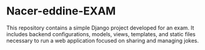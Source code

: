 # Nacer-eddine-EXAM
This repository contains a simple Django project developed for an exam. It includes backend configurations, models, views, templates, and static files necessary to run a web application focused on sharing and managing jokes.
